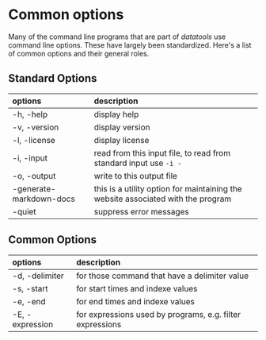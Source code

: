 
# Common options

Many of the command line programs that are part of _datatools_ use command line
options.  These have largely been standardized. Here's a list of common options
and their general roles.

## Standard Options

options | description
:--- |:---
-h, -help | display help
-v, -version | display version
-l, -license | display license
-i, -input | read from this input file, to read from standard input use `-i -`
-o, -output | write to this output file
-generate-markdown-docs | this is a utility option for maintaining the website associated with the program
-quiet | suppress error messages

## Common Options

options | description
:--- |:---
-d, -delimiter | for those command that have a delimiter value
-s, -start | for start times and indexe values
-e, -end | for end times and indexe values
-E, -expression | for expressions used by programs, e.g. filter expressions



